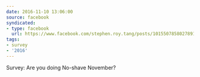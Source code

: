 ```yaml
---
date: 2016-11-10 13:06:00
source: facebook
syndicated:
- type: facebook
  url: https://www.facebook.com/stephen.roy.tang/posts/10155078580278912
tags:
- survey
- '2016'
---
```


Survey: Are you doing No-shave November?